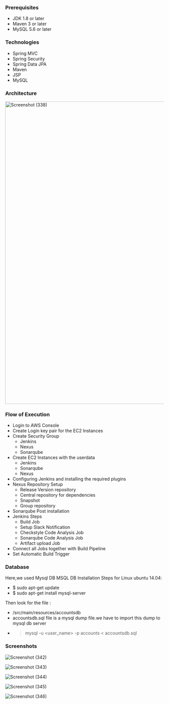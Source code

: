 ####
### Prerequisites
- JDK 1.8 or later
- Maven 3 or later
- MySQL 5.6 or later

### Technologies 
- Spring MVC
- Spring Security
- Spring Data JPA
- Maven
- JSP
- MySQL

### Architecture

<img width="960" alt="Screenshot (338)" src="https://user-images.githubusercontent.com/68735863/152109592-a3629c85-2562-4ca5-835e-fd6b39331b5d.png">

### Flow of Execution

- Login to AWS Console
- Create Login key pair for the EC2 Instances
- Create Security Group
  - Jenkins
  - Nexus
  - Sonarqube
- Create EC2 Instances with the userdata
  - Jenkins
  - Sonarqube
  - Nexus
- Configuring Jenkins and installing the required plugins
- Nexus Repository Setup
  - Release Version repository
  - Central repository for dependencies
  - Snapshot
  - Group repository 
- Sonarqube Post installation
- Jenkins Steps
  - Build Job
  - Setup Slack Notification
  - Checkstyle Code Analysis Job
  - Sonarqube Code Analysis Job
  - Artifact upload Job
- Connect all Jobs together with Build Pipeline
- Set Automatic Build Trigger
 
### Database
Here,we used Mysql DB 
MSQL DB Installation Steps for Linux ubuntu 14.04:
- $ sudo apt-get update
- $ sudo apt-get install mysql-server

Then look for the file :
- /src/main/resources/accountsdb
- accountsdb.sql file is a mysql dump file.we have to import this dump to mysql db server
- > mysql -u <user_name> -p accounts < accountsdb.sql

### Screenshots

![Screenshot (342)](https://user-images.githubusercontent.com/68735863/152110082-c8ddbf3b-6191-4319-a623-03efba3b4372.png)

![Screenshot (343)](https://user-images.githubusercontent.com/68735863/152110101-b51152c1-dcc9-4427-8187-e227a3f38054.png)

![Screenshot (344)](https://user-images.githubusercontent.com/68735863/152110116-dab57bc1-f8f0-4f8f-8c2c-626889607e78.png)

![Screenshot (345)](https://user-images.githubusercontent.com/68735863/152110138-246f6050-02f3-44e8-8662-95c09025c172.png)

![Screenshot (346)](https://user-images.githubusercontent.com/68735863/152110158-74ae59c6-5cc1-49f4-84aa-b9c8d8c3fd48.png)

